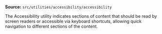 **Source:** `src/utilities/accessibility/accessibility`

The Accessibility utility indicates sections of content that should be read by screen readers or accessible via keyboard shortcuts, allowing quick navigation to different sections of the content.